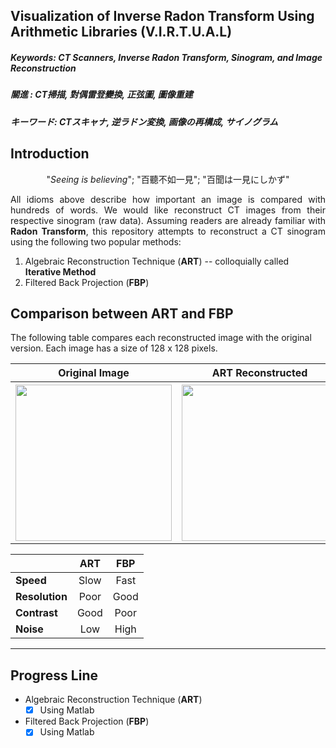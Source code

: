 ## Visualization of Inverse Radon Transform Using Arithmetic Libraries (V.I.R.T.U.A.L) ##

##### Keywords: CT Scanners, Inverse Radon Transform, Sinogram, and Image Reconstruction #####
##### 關進     : CT掃描, 對偶雷登變換, 正弦圖, 圖像重建                                    #####
##### キーワード: CTスキャナ, 逆ラドン変換, 画像の再構成, サイノグラム                       #####

## Introduction ##
<p align="center">"<i>Seeing is believing</i>"; "百聽不如一見"</center>; "百聞は一見にしかず"</p>
<p align="justify">All idioms above describe how important an image is compared with hundreds of words. We would like reconstruct CT images from their respective sinogram (raw data). Assuming readers are already familiar with <b>Radon Transform</b>, this repository attempts to reconstruct a CT sinogram using the following two popular methods:</p>

<ol>
  <li /> Algebraic Reconstruction Technique (<b>ART</b>) -- colloquially called <b>Iterative Method</b> </li>
  <li /> Filtered Back Projection (<b>FBP</b>) </li>
</ol>

## Comparison between ART and FBP ##
The following table compares each reconstructed image with the original version. Each image has a size of 128 x 128 pixels.
<p align="center">
<table>
  <tr>
    <th>Original Image </th>
    <th>ART Reconstructed </th> 
    <th>FBP Reconstructed </th>
  </tr>
  <tr>
    <th> <image src="./reconstructed/shepp_logan_original.png" height="250" width="250"> </th>
    <th> <image src="./reconstructed/shepp_logan_ART.png" height="250" width="250"> </th>
    <th> <image src="./reconstructed/shepp_logan_FBP.png" height="250" width="250"> </th>
  </tr>
</table>
</p>

|   |**ART**|**FBP**|
|:----------|:----------:|:----------:|
| **Speed**      | Slow       | Fast       |
| **Resolution** | Poor       | Good       | 
| **Contrast**   | Good       | Poor       |
| **Noise**      | Low        | High       |

<hr />

## Progress Line ##
* Algebraic Reconstruction Technique (**ART**)
  - [X] Using Matlab
* Filtered Back Projection (**FBP**)
  - [X] Using Matlab
